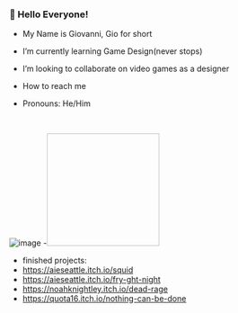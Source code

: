 ### 👋 Hello Everyone!
-  My Name is Giovanni, Gio for short
-  I’m currently learning Game Design(never stops)
-  I’m looking to collaborate on video games as a designer
-  How to reach me 
-  Pronouns: He/Him

     <br>
![image](https://github.com/user-attachments/assets/dc3475d3-aadc-4a63-8d1c-0647d366481f)
-<img scr="https://github.com/user-attachments/assets/dc3475d3-aadc-4a63-8d1c-0647d366481f"
width="200"
height="200" />
-  finished projects:
- https://aieseattle.itch.io/squid
- https://aieseattle.itch.io/fry-ght-night
- https://noahknightley.itch.io/dead-rage
- https://quota16.itch.io/nothing-can-be-done
<!---
vaguerorgon/vaguerorgon is a ✨ special ✨ repository because its `README.md` (this file) appears on your GitHub profile.
You can click the Preview link to take a look at your changes.
--->
<!---
![Job_0012 copy](https://github.com/user-attachments/assets/8fc63619-0a32-4442-bd20-2c16a19594ea)
--->
